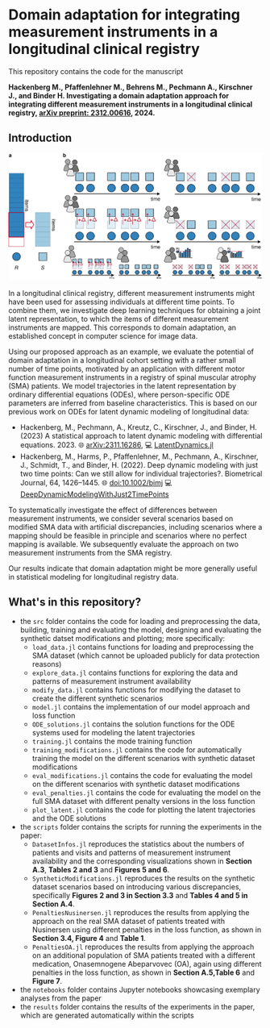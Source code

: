 # Domain adaptation for integrating measurement instruments in a longitudinal clinical registry

This repository contains the code for the manuscript 

**Hackenberg M., Pfaffenlehner M., Behrens M., Pechmann A., Kirschner J., and Binder H. Investigating a domain adaptation approach for integrating different measurement instruments in a longitudinal clinical registry, [arXiv preprint: 2312.00616](https://arxiv.org/abs/2312.00616), 2024.**

## Introduction

![](overview.png)

In a longitudinal clinical registry, different measurement instruments might have been used for assessing individuals at different time points. To combine them, we investigate deep learning techniques for obtaining a joint latent representation, to which the items of different measurement instruments are mapped. This corresponds to domain adaptation, an established concept in computer science for image data. 

Using our proposed approach as an example, we evaluate the potential of domain adaptation in a longitudinal cohort setting with a rather small number of time points, motivated by an application with different motor function measurement instruments in a registry of spinal muscular atrophy (SMA) patients. We model trajectories in the latent representation by ordinary differential equations (ODEs), where person-specific ODE parameters are inferred from baseline characteristics. This is based on our previous work on ODEs for latent dynamic modeling of longitudinal data: 

- Hackenberg, M., Pechmann, A., Kreutz, C., Kirschner, J., and Binder, H. (2023) A statistical approach to latent dynamic modeling with differential equations. 2023. :globe_with_meridians: [arXiv:2311.16286](https://arxiv.org/abs/2311.16286), :computer: [LatentDynamics.jl](https://github.com/maren-ha/LatentDynamics.jl/tree/main)
- Hackenberg, M., Harms, P., Pfaffenlehner, M., Pechmann, A., Kirschner, J., Schmidt, T., and Binder, H. (2022). Deep dynamic modeling with just two time points: Can we still allow for individual trajectories?. Biometrical Journal, 64, 1426–1445. :globe_with_meridians: [doi:10.1002/bimj](https://doi.org/10.1002/bimj.202000366) :computer: [DeepDynamicModelingWithJust2TimePoints](https://github.com/maren-ha/DeepDynamicModelingWithJust2TimePoints)

To systematically investigate the effect of differences between measurement instruments, we consider several scenarios based on modified SMA data with artificial discrepancies, including scenarios where a mapping should be feasible in principle and scenarios where no perfect mapping is available. We subsequently evaluate the approach on two measurement instruments from the SMA registry. 

Our results indicate that domain adaptation might be more generally useful in statistical modeling for longitudinal registry data.

## What's in this repository?

- the `src` folder contains the code for loading and preprocessing the data, building, training and evaluating the model, designing and evaluating the synthetic datset modifications and plotting; more specifically:
  - `load_data.jl` contains functions for loading and preprocessing the SMA dataset (which cannot be uploaded publicly for data protection reasons) 
  - `explore_data.jl` contains functions for exploring the data and patterns of measurement instrument availability
  - `modify_data.jl` contains functions for modifying the dataset to create the different synthetic scenarios
  - `model.jl` contains the implementation of our model approach and loss function
  - `ODE_solutions.jl` contains the solution functions for the ODE systems used for modeling the latent trajectories
  - `training.jl` contains the mode training function
  - `training_modifications.jl` contains the code for automatically training the model on the different scenarios with synthetic dataset modifications
  - `eval_modifications.jl` contains the code for evaluating the model on the different scenarios with synthetic dataset modifications
  -  `eval_penalties.jl` contains the code for evaluating the model on the full SMA dataset with different penalty versions in the loss function
  -  `plot_latent.jl` contains the code for plotting the latent trajectories and the ODE solutions
- the `scripts` folder contains the scripts for running the experiments in the paper: 
  - `DatasetInfos.jl` reproduces the statistics about the numbers of patients and visits and patterns of measurement instrument availability and the corresponding visualizations shown in **Section A.3**, **Tables 2 and 3** and **Figures 5 and 6**.
  - `SyntheticModifications.jl` reproduces the results on the synthetic dataset scenarios based on introducing various discrepancies, specifically **Figures 2 and 3 in Section 3.3** and **Tables 4 and 5 in Section A.4**.
  - `PenaltiesNusinersen.jl` reproduces the results from applying the approach on the real SMA dataset of patients treated with Nusinersen using different penalties in the loss function, as shown in **Section 3.4, Figure 4** and **Table 1**. 
  - `PenaltiesOA.jl` reproduces the results from applying the approach on an additional population of SMA patients treated with a different medication, Onasemnogene Abeparvovec (OA), again using different penalties in the loss function, as shown in **Section A.5,Table 6** and **Figure 7**. 
- the `notebooks` folder contains Jupyter notebooks showcasing exemplary analyses from the paper 
- the `results` folder contains the results of the experiments in the paper, which are generated automatically within the scripts